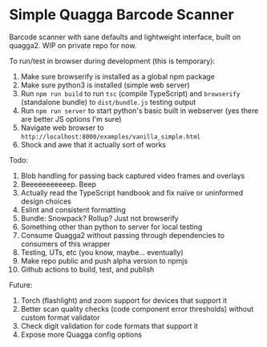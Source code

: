 # Simple Quagga Barcode Scanner

Barcode scanner with sane defaults and lightweight interface, built on quagga2. WIP on private repo for now.

To run/test in browser during development (this is temporary):

1. Make sure browserify is installed as a global npm package
1. Make sure python3 is installed (simple web server)
1. Run ```npm run build``` to run ```tsc``` (compile TypeScript) and ```browserify``` (standalone bundle) to ```dist/bundle.js``` testing output
1. Run ```npm run server``` to start python's basic built in webserver (yes there are better JS options I'm sure)
1. Navigate web browser to ```http://localhost:8000/examples/vanilla_simple.html```
1. Shock and awe that it actually sort of works

Todo:

1. Blob handling for passing back captured video frames and overlays
1. Beeeeeeeeeeep. Beep
1. Actually read the TypeScript handbook and fix na&#239;ve or uninformed design choices
1. Eslint and consistent formatting
1. Bundle: Snowpack? Rollup? Just not browserify
1. Something other than python to server for local testing
1. Consume Quagga2 without passing through dependencies to consumers of this wrapper
1. Testing, UTs, etc (you know, maybe... eventually)
1. Make repo public and push alpha version to npmjs
1. Github actions to build, test, and publish

Future:

1. Torch (flashlight) and zoom support for devices that support it
1. Better scan quality checks (code component error thresholds) without custom format validator
1. Check digit validation for code formats that support it
1. Expose more Quagga config options